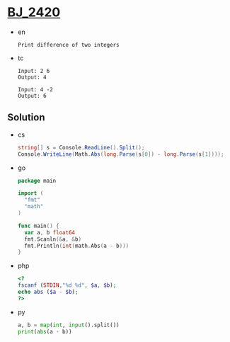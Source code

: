 # [BJ_2420](https://acmicpc.net/problem/2420)

* en

  ```en
  Print difference of two integers
  ```

* tc

  ```tc
  Input: 2 6
  Output: 4

  Input: 4 -2
  Output: 6
  ```

## Solution

* cs

  ```cs
  string[] s = Console.ReadLine().Split();
  Console.WriteLine(Math.Abs(long.Parse(s[0]) - long.Parse(s[1])));
  ```

* go

  ```go
  package main

  import (
    "fmt"
    "math"
  )

  func main() {
    var a, b float64
    fmt.Scanln(&a, &b)
    fmt.Println(int(math.Abs(a - b)))
  }
  ```

* php

  ```php
  <?
  fscanf (STDIN,"%d %d", $a, $b);
  echo abs ($a - $b);
  ?>
  ```

* py

  ```py
  a, b = map(int, input().split())
  print(abs(a - b))
  ```
